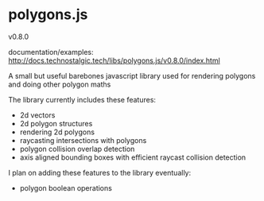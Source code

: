 # polygons.js
v0.8.0

documentation/examples:
http://docs.technostalgic.tech/libs/polygons.js/v0.8.0/index.html

A small but useful barebones javascript library used for rendering polygons and doing other polygon maths

The library currently includes these features:
<ul>
<li>2d vectors</li>
<li>2d polygon structures</li>
<li>rendering 2d polygons</li>
<li>raycasting intersections with polygons</li>
<li>polygon collision overlap detection</li>
<li>axis aligned bounding boxes with efficient raycast collision detection</li>
</ul>
 
I plan on adding these features to the library eventually:
<ul>
<li>polygon boolean operations</li>
</ul>